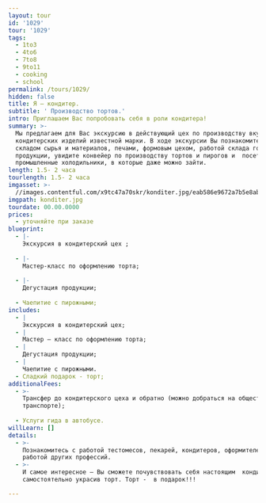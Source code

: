 ```yaml
---
layout: tour
id: '1029'
tour: '1029'
tags:
  - 1to3
  - 4to6
  - 7to8
  - 9to11
  - cooking
  - school
permalink: /tours/1029/
hidden: false
title: Я – кондитер.
subtitle: ' Производство тортов.'
intro: Приглашаем Вас попробовать себя в роли кондитера!
summary: >-
  Мы предлагаем для Вас экскурсию в действующий цех по производству вкуснейших
  кондитерских изделий известной марки. В ходе экскурсии Вы познакомитесь со
  складом сырья и материалов, печами, формовым цехом, работой склада готовой
  продукции, увидите конвейер по производству тортов и пирогов и  посетите
  промышленные холодильники, в которые даже можно зайти.
length: 1.5- 2 часа
tourlength: 1.5- 2 часа
imgasset: >-
  //images.contentful.com/x9tc47a70skr/konditer.jpg/eab586e9672a7b5e8ab328b2aa5bc662/konditer.jpg
imgpath: konditer.jpg
tourdate: 00.00.0000
prices:
  - уточняйте при заказе
blueprint:
  - |-
    Экскурсия в кондитерский цех ;
     
  - |-
    Мастер-класс по оформлению торта;
     
  - |-
    Дегустация продукции;
     
  - Чаепитие с пирожными;
includes:
  - |
    Экскурсия в кондитерский цех;
  - |
    Мастер – класс по оформлению торта;
  - |
    Дегустация продукции;
  - |
    Чаепитие с пирожными.
  - Сладкий подарок - торт;
additionalFees:
  - >-
    Трансфер до кондитерского цеха и обратно (можно добраться на общественном
    транспорте);
     
  - Услуги гида в автобусе.
willLearn: []
details:
  - >-
    Познакомитесь с работой тестомесов, пекарей, кондитеров, оформителей и
    работой других профессий.
  - >-
    И самое интересное – Вы сможете почувствовать себя настоящим  кондитером,
    самостоятельно украсив торт. Торт -  в подарок!!!

---
```

